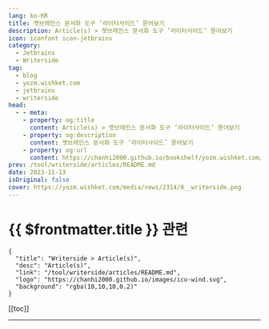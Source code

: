 ```yaml
---
lang: ko-KR
title: 젯브레인스 문서화 도구 ‘라이터사이드’ 뜯어보기
description: Article(s) > 젯브레인스 문서화 도구 ‘라이터사이드’ 뜯어보기
icon: iconfont icon-jetbrains
category: 
  - Jetbrains
  - Writerside
tag: 
  - blog
  - yozm.wishket.com
  - jetbrains
  - writerside
head:
  - - meta:
    - property: og:title
      content: Article(s) > 젯브레인스 문서화 도구 ‘라이터사이드’ 뜯어보기
    - property: og:description
      content: 젯브레인스 문서화 도구 ‘라이터사이드’ 뜯어보기
    - property: og:url
      content: https://chanhi2000.github.io/bookshelf/yozm.wishket.com/2314.html
prev: /tool/writerside/articles/README.md
date: 2023-11-13
isOriginal: false
cover: https://yozm.wishket.com/media/news/2314/0__writerside.png
---
```


# {{ $frontmatter.title }} 관련

```component VPCard
{
  "title": "Writerside > Article(s)",
  "desc": "Article(s)",
  "link": "/tool/writerside/articles/README.md",
  "logo": "https://chanhi2000.github.io/images/ico-wind.svg",
  "background": "rgba(10,10,10,0.2)"
}
```

[[toc]]

---

<SiteInfo
  name="젯브레인스 문서화 도구 ‘라이터사이드’ 뜯어보기 | 요즘IT"
  desc="최근, 데이터 직군에게는 파이참(Pycharm)으로 알려진 젯브레인스(Jetbrains)에서, “기술 문서를 작성하기 위한 목적의 전용 IDE”, 라이터사이드(Writerside)를 출시했습니다. (엄밀히는 최근에 “얼리 액세스로 공개” 되었습니다.) 이번 글에서는 ①라이터사이드의 특징 및 장단점 소개 ② 실제로 라이터사이드를 활용하여 “아주 작은” 기술 문서를 만드는 방법과, 그리고 ③젯브레인스가 라이터사이드를 만들게 된 이유를 “상상”해보겠습니다."
  url="https://yozm.wishket.com/magazine/detail/2314/"
  logo="https://yozm.wishket.com/favicon.ico"
  preview="https://yozm.wishket.com/media/news/2314/0__writerside.png"/>

<!-- TODO: 작성-->


